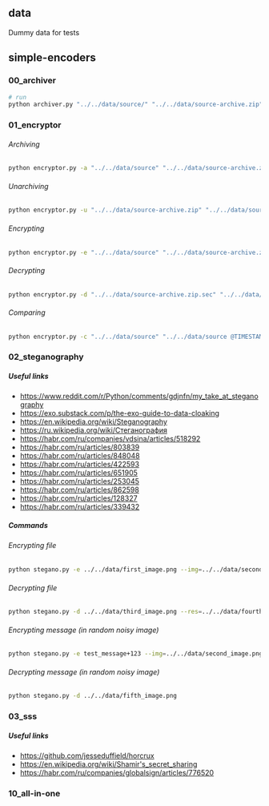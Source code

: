 ## data
Dummy data for tests

## simple-encoders
### 00_archiver
```bash
# run
python archiver.py "../../data/source/" "../../data/source-archive.zip"
```

### 01_encryptor
###### Archiving
```bash
python encryptor.py -a "../../data/source" "../../data/source-archive.zip"
```

###### Unarchiving
```bash
python encryptor.py -u "../../data/source-archive.zip" "../../data/source"
```

###### Encrypting
```bash
python encryptor.py -e "../../data/source" "../../data/source-archive.zip.sec"
```

###### Decrypting
```bash
python encryptor.py -d "../../data/source-archive.zip.sec" "../../data/source"
```

###### Comparing
```bash
python encryptor.py -c "../../data/source" "../../data/source @TIMESTAMP"
```

### 02_steganography
##### Useful links
- https://www.reddit.com/r/Python/comments/gdjnfn/my_take_at_steganography
- https://exo.substack.com/p/the-exo-guide-to-data-cloaking
- https://en.wikipedia.org/wiki/Steganography
- https://ru.wikipedia.org/wiki/Стеганография
- https://habr.com/ru/companies/vdsina/articles/518292
- https://habr.com/ru/articles/803839
- https://habr.com/ru/articles/848048
- https://habr.com/ru/articles/422593
- https://habr.com/ru/articles/651905
- https://habr.com/ru/articles/253045
- https://habr.com/ru/articles/862598
- https://habr.com/ru/articles/128327
- https://habr.com/ru/articles/339432

##### Commands
###### Encrypting file
```bash
python stegano.py -e ../../data/first_image.png --img=../../data/second_image.png --res=../../data/third_image.png
```

###### Decrypting file
```bash
python stegano.py -d ../../data/third_image.png --res=../../data/fourth_image.png
```

###### Encrypting message (in random noisy image)
```bash
python stegano.py -e test_message+123 --img=../../data/second_image.png --res=../../data/fifth_image.png
```

###### Decrypting message (in random noisy image)
```bash
python stegano.py -d ../../data/fifth_image.png
```

### 03_sss
##### Useful links
- https://github.com/jesseduffield/horcrux
- https://en.wikipedia.org/wiki/Shamir's_secret_sharing
- https://habr.com/ru/companies/globalsign/articles/776520

### 10_all-in-one

